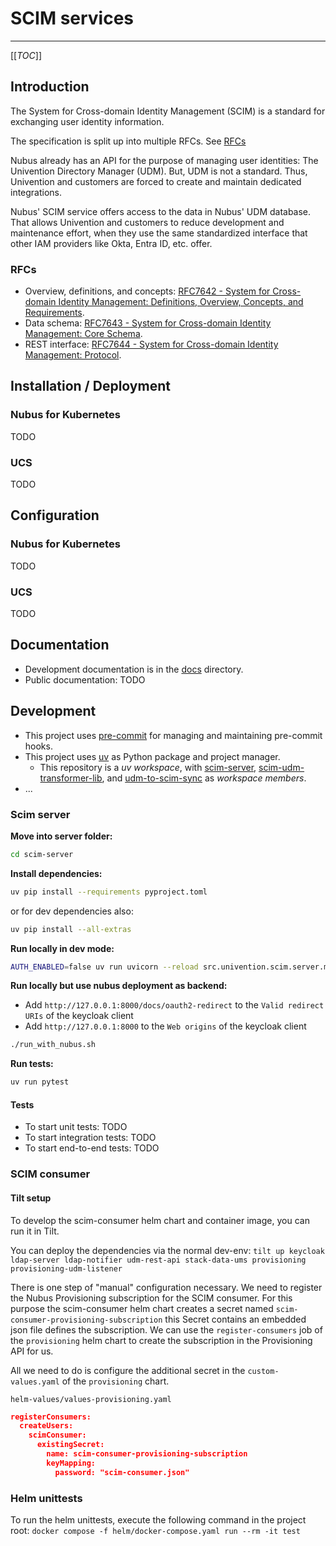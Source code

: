 # SCIM services

---

[[_TOC_]]

## Introduction

The System for Cross-domain Identity Management (SCIM) is a standard for exchanging user identity information.

The specification is split up into multiple RFCs.
See [RFCs](#RFCs)

Nubus already has an API for the purpose of managing user identities: The Univention Directory Manager (UDM).
But, UDM is not a standard.
Thus, Univention and customers are forced to create and maintain dedicated integrations.

Nubus' SCIM service offers access to the data in Nubus' UDM database.
That allows Univention and customers to reduce development and maintenance effort,
when they use the same standardized interface that other IAM providers like Okta, Entra ID, etc. offer.

### RFCs

- Overview, definitions, and concepts: [RFC7642 - System for Cross-domain Identity Management: Definitions, Overview, Concepts, and Requirements](https://datatracker.ietf.org/doc/html/rfc7642).
- Data schema: [RFC7643 - System for Cross-domain Identity Management: Core Schema](https://datatracker.ietf.org/doc/html/rfc7643).
- REST interface: [RFC7644 - System for Cross-domain Identity Management: Protocol](https://datatracker.ietf.org/doc/html/rfc7644).

## Installation /  Deployment

### Nubus for Kubernetes

TODO

### UCS

TODO

## Configuration

### Nubus for Kubernetes

TODO

### UCS

TODO

## Documentation

- Development documentation is in the [docs](docs) directory.
- Public documentation: TODO

## Development

- This project uses [pre-commit](https://pre-commit.com/) for managing and maintaining pre-commit hooks.
- This project uses [uv](https://docs.astral.sh/uv/) as Python package and project manager.
  - This repository is a _uv workspace_, with [scim-server](scim-server),
    [scim-udm-transformer-lib](scim-udm-transformer-lib), and  [udm-to-scim-sync](udm-to-scim-sync)
    as _workspace members_.
- ...

### Scim server

**Move into server folder:**

```bash
cd scim-server
```

**Install dependencies:**

```bash
uv pip install --requirements pyproject.toml
```

or for dev dependencies also:

```bash
uv pip install --all-extras
```

**Run locally in dev mode:**

```bash
AUTH_ENABLED=false uv run uvicorn --reload src.univention.scim.server.main:app
```

**Run locally but use nubus deployment as backend:**
- Add `http://127.0.0.1:8000/docs/oauth2-redirect` to the `Valid redirect URIs` of the keycloak client
- Add `http://127.0.0.1:8000` to the `Web origins` of the keycloak client

```bash
./run_with_nubus.sh
```

**Run tests:**

```bash
uv run pytest
```

#### Tests

- To start unit tests:  TODO
- To start integration tests:  TODO
- To start end-to-end tests:  TODO

### SCIM consumer

#### Tilt setup

To develop the scim-consumer helm chart and container image, you can run it in Tilt.

You can deploy the dependencies via the normal dev-env:
`tilt up keycloak ldap-server ldap-notifier udm-rest-api stack-data-ums provisioning provisioning-udm-listener`

There is one step of "manual" configuration necessary.
We need to register the Nubus Provisioning subscription for the SCIM consumer.
For this purpose the scim-consumer helm chart creates a secret named `scim-consumer-provisioning-subscription`
this Secret contains an embedded json file defines the subscription.
We can use the `register-consumers` job of the `provisioning` helm chart
to create the subscription in the Provisioning API for us.

All we need to do is configure the additional secret in the `custom-values.yaml`
of the `provisioning` chart.

`helm-values/values-provisioning.yaml`

```json
registerConsumers:
  createUsers:
    scimConsumer:
      existingSecret:
        name: scim-consumer-provisioning-subscription
        keyMapping:
          password: "scim-consumer.json"
```

### Helm unittests

To run the helm unittests, execute the following command in the project root:
`docker compose -f helm/docker-compose.yaml run --rm -it test`
